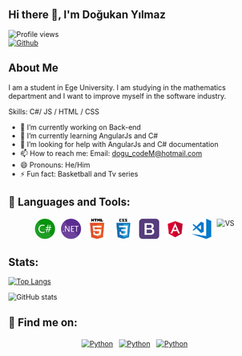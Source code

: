 ## Hi there 👋, I'm Doğukan Yılmaz 

![Profile views](https://gpvc.arturio.dev/Dogukanyllmaz)  
[![Github](https://img.shields.io/github/followers/Dogukanyllmaz?label=Followers&logo=Github)](https://github.com/Dogukanyllmaz)

## About Me
I am a student in Ege University. I am studying in the mathematics department and I want to improve myself in the software industry.

Skills: C#/ JS / HTML / CSS

- 🔭 I’m currently working on Back-end 
- 🌱 I’m currently learning AngularJs and C# 
- 🤔 I’m looking for help with AngularJs and C# documentation 
- 📫 How to reach me: Email: dogu_codeM@hotmail.com 
- 😄 Pronouns: He/Him 
- ⚡ Fun fact: Basketball and Tv series 

## 🧰 Languages and Tools:
<p align= "center">
 <img src="https://raw.githubusercontent.com/github/explore/80688e429a7d4ef2fca1e82350fe8e3517d3494d/topics/csharp/csharp.png" alt="C#" height="40" style="vertical-align:top; margin:4px">
 
 <img src="https://raw.githubusercontent.com/github/explore/93d8a67084f94b2a444e510199a6e7622e5b09a3/topics/dotnet/dotnet.png" alt=".NET" height="40" style="vertical-align:top; margin:4px">
 
 <img src="https://raw.githubusercontent.com/github/explore/80688e429a7d4ef2fca1e82350fe8e3517d3494d/topics/html/html.png" alt="HTML-5" height="40" style="vertical-align:top; margin:4px">
 
 <img src="https://raw.githubusercontent.com/github/explore/80688e429a7d4ef2fca1e82350fe8e3517d3494d/topics/css/css.png" alt="CSS" height="40" style="vertical-align:top; margin:4px">
 
 <img src="https://raw.githubusercontent.com/github/explore/80688e429a7d4ef2fca1e82350fe8e3517d3494d/topics/bootstrap/bootstrap.png" alt="Bootstrap" height="40" style="vertical-align:top; margin:4px">

<img src="https://raw.githubusercontent.com/github/explore/80688e429a7d4ef2fca1e82350fe8e3517d3494d/topics/angular/angular.png" alt="Angular" height="40" style="vertical-align:top; margin:4px">

<img src="https://raw.githubusercontent.com/github/explore/80688e429a7d4ef2fca1e82350fe8e3517d3494d/topics/visual-studio-code/visual-studio-code.png" alt="VS Code" height="40" style="vertical-align:top; margin:4px">

<img src="https://upload.wikimedia.org/wikipedia/commons/thumb/5/59/Visual_Studio_Icon_2019.svg/1200px-Visual_Studio_Icon_2019.svg.png" alt="VS" height="40" style="vertical-align:top; margin:4px">
</p>

## Stats: 
<div>
 
[![Top Langs](https://github-readme-stats.vercel.app/api?username=Dogukanyllmaz&theme=dark&show_icons=true)](https://github.com/anuraghazra/github-readme-stats)

![GitHub stats](https://github-readme-stats.vercel.app/api/top-langs/?username=Dogukanyllmaz&langs_count=8&theme=dark&show_icons=true)  

<div/>

## :email: Find me on:
<p align="center">
<a href="https://linkedin.com/in/hüseyin-doğukan-yılmaz-75a1531ab/" target="_blank" rel="noopener noreferrer"> <img src="https://cdn.jsdelivr.net/npm/simple-icons@v3/icons/linkedin.svg" alt="Python" height="40" style="vertical-align:top; margin:4px"></a>
 <a href="mailto:dogu_codeM@hotmail.com"> <img src="https://cdn.jsdelivr.net/npm/simple-icons@v3/icons/gmail.svg" alt="Python" height="40" style="vertical-align:top; margin:4px"></a>
 <a href="https://www.instagram.com/dogu_yllmaz/?hl=tr"> <img src="https://cdn.jsdelivr.net/npm/simple-icons@v3/icons/instagram.svg" alt="Python" height="40" style="vertical-align:top; margin:4px"></a>
</p>
 
